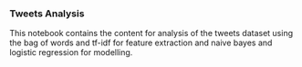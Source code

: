 ### Tweets Analysis

This notebook contains the content for analysis of the tweets dataset using the bag of words and tf-idf for feature extraction and naive bayes and logistic regression for modelling.